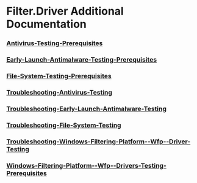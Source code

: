 # Filter.Driver Additional Documentation
### [Antivirus-Testing-Prerequisites](antivirus-testing-prerequisites.md)
### [Early-Launch-Antimalware-Testing-Prerequisites](early-launch-antimalware-testing-prerequisites.md)
### [File-System-Testing-Prerequisites](file-system-testing-prerequisites.md)
### [Troubleshooting-Antivirus-Testing](troubleshooting-antivirus-testing.md)
### [Troubleshooting-Early-Launch-Antimalware-Testing](troubleshooting-early-launch-antimalware-testing.md)
### [Troubleshooting-File-System-Testing](troubleshooting-file-system-testing.md)
### [Troubleshooting-Windows-Filtering-Platform--Wfp--Driver-Testing](troubleshooting-windows-filtering-platform--wfp--driver-testing.md)
### [Windows-Filtering-Platform--Wfp--Drivers-Testing-Prerequisites](windows-filtering-platform--wfp--drivers-testing-prerequisites.md)
